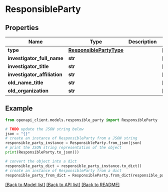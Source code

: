 # ResponsibleParty


## Properties

Name | Type | Description | Notes
------------ | ------------- | ------------- | -------------
**type** | [**ResponsiblePartyType**](ResponsiblePartyType.md) |  | [optional] 
**investigator_full_name** | **str** |  | [optional] 
**investigator_title** | **str** |  | [optional] 
**investigator_affiliation** | **str** |  | [optional] 
**old_name_title** | **str** |  | [optional] 
**old_organization** | **str** |  | [optional] 

## Example

```python
from openapi_client.models.responsible_party import ResponsibleParty

# TODO update the JSON string below
json = "{}"
# create an instance of ResponsibleParty from a JSON string
responsible_party_instance = ResponsibleParty.from_json(json)
# print the JSON string representation of the object
print(ResponsibleParty.to_json())

# convert the object into a dict
responsible_party_dict = responsible_party_instance.to_dict()
# create an instance of ResponsibleParty from a dict
responsible_party_from_dict = ResponsibleParty.from_dict(responsible_party_dict)
```
[[Back to Model list]](../README.md#documentation-for-models) [[Back to API list]](../README.md#documentation-for-api-endpoints) [[Back to README]](../README.md)


